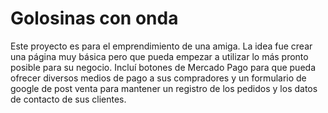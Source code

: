 # Golosinas con onda
Este proyecto es para el emprendimiento de una amiga. La idea fue crear una página muy básica pero que pueda empezar a utilizar lo más pronto posible para su negocio.
Incluí botones de Mercado Pago para que pueda ofrecer diversos medios de pago a sus compradores y un formulario de google de post venta para mantener un registro de los pedidos y los datos de contacto de sus clientes.
